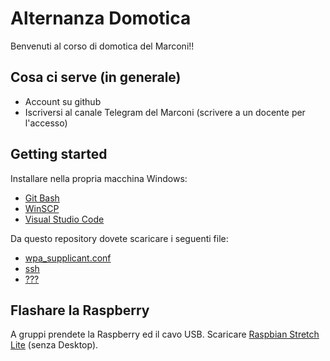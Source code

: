 # Alternanza Domotica

Benvenuti al corso di domotica del Marconi!!

## Cosa ci serve (in generale)
- Account su github
- Iscriversi al canale Telegram del Marconi (scrivere a un docente per l'accesso)


## Getting started
Installare nella propria macchina Windows:
- [Git Bash](https://git-scm.com/downloads)
- [WinSCP](https://winscp.net/eng/download.php)
- [Visual Studio Code](https://code.visualstudio.com/)

Da questo repository dovete scaricare i seguenti file:
- [wpa_supplicant.conf](resource/wpa_supplicant.conf)
- [ssh](resource/ssh)
- [???](resource/???)
## Flashare la Raspberry
A gruppi prendete la Raspberry ed il cavo USB.
Scaricare [Raspbian Stretch Lite](https://www.raspberrypi.org/downloads/raspbian/) (senza Desktop).

